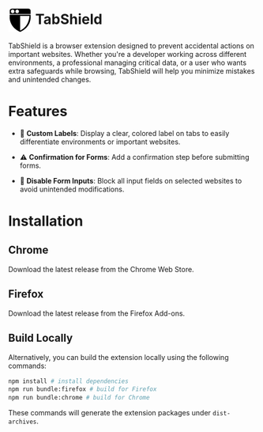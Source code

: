 # <img src="public/icon/48.png" align="absmiddle"> TabShield

TabShield is a browser extension designed to prevent accidental actions on important websites. Whether you're a developer working across different environments, a professional managing critical data, or a user who wants extra safeguards while browsing, TabShield will help you minimize mistakes and unintended changes.

# Features

- 🔖 **Custom Labels**: Display a clear, colored label on tabs to easily differentiate environments or important websites.

- ⚠️ **Confirmation for Forms**: Add a confirmation step before submitting forms.

- 🚫 **Disable Form Inputs**: Block all input fields on selected websites to avoid unintended modifications.

# Installation

## Chrome

Download the latest release from the Chrome Web Store.

## Firefox

Download the latest release from the Firefox Add-ons.

## Build Locally

Alternatively, you can build the extension locally using the following commands:

```sh
npm install # install dependencies
npm run bundle:firefox # build for Firefox
npm run bundle:chrome # build for Chrome
```

These commands will generate the extension packages under `dist-archives`.
